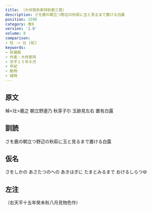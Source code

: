 ```yaml
---
title: （大伴宿祢家持秋歌三首）
description: さを鹿の朝立つ野辺の秋萩に玉と見るまで置ける白露
position: 1598
category: 巻8
version: '1.0'
volume: 8
comparison:
- 牡 -> 壮 [紀]
keywords:
- 秋雑歌
- 作者：大伴家持
- 天平１５年８月
- 年紀
- 動物
- 植物
---
```


## 原文

棹<壮>鹿之 朝立野邊乃 秋芽子尓 玉跡見左右 置有白露

## 訓読

さを鹿の朝立つ野辺の秋萩に玉と見るまで置ける白露

## 仮名

さをしかの あさたつのへの あきはぎに たまとみるまで おけるしらつゆ

## 左注

（右天平十五年癸未秋八月見物色作）
